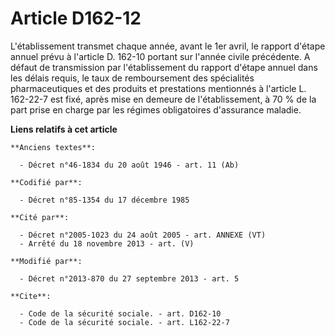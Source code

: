 # Article D162-12

L'établissement transmet chaque année, avant le 1er avril, le rapport d'étape annuel prévu à l'article D. 162-10 portant sur
l'année civile précédente. A défaut de transmission par l'établissement du rapport d'étape annuel dans les délais requis, le
taux de remboursement des spécialités pharmaceutiques et des produits et prestations mentionnés à l'article L. 162-22-7 est
fixé, après mise en demeure de l'établissement, à 70 % de la part prise en charge par les régimes obligatoires d'assurance
maladie.

**Liens relatifs à cet article**

	**Anciens textes**:

	  - Décret n°46-1834 du 20 août 1946 - art. 11 (Ab)

	**Codifié par**:

	  - Décret n°85-1354 du 17 décembre 1985

	**Cité par**:

	  - Décret n°2005-1023 du 24 août 2005 - art. ANNEXE (VT)
	  - Arrêté du 18 novembre 2013 - art. (V)

	**Modifié par**:

	  - Décret n°2013-870 du 27 septembre 2013 - art. 5

	**Cite**:

	  - Code de la sécurité sociale. - art. D162-10
	  - Code de la sécurité sociale. - art. L162-22-7
